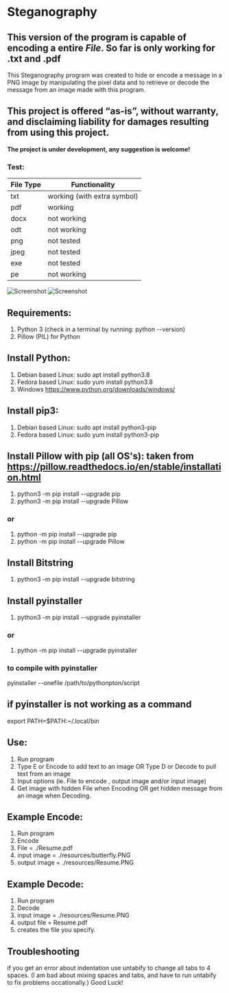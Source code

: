 # Steganography 
## This version of the program is capable of encoding a entire ***File***. So far is only working for .txt and .pdf
This Steganography program was created to hide or encode a message in a PNG image by manipulating the pixel data and to retrieve or decode the message from an image made with this program. 

## This project is offered “as-is”, without warranty, and disclaiming liability for damages resulting from using this project.

**The project is under development, any suggestion is welcome!**

### Test:
| File Type | Functionality |
|-----------|---------------|
| txt | working (with extra symbol) |
| pdf | working |
| docx | not working |
| odt | not working |
| png | not tested |
| jpeg | not tested |
| exe | not tested |
| pe | not working |

![Screenshot](https://img.shields.io/badge/Platform-Universal-brightgreen)
![Screenshot](https://img.shields.io/badge/Language-Python3-blue)

## Requirements:
1. Python 3 (check in a terminal by running: python --version)
2. Pillow (PIL) for Python

## Install Python:
1. Debian based Linux: sudo apt install python3.8
2. Fedora based Linux: sudo yum install python3.8
3. Windows https://www.python.org/downloads/windows/

## Install pip3:
1. Debian based Linux: sudo apt install python3-pip 
2. Fedora based Linux: sudo yum install python3-pip 

## Install Pillow with pip (all OS's): taken from https://pillow.readthedocs.io/en/stable/installation.html
1. python3 -m pip install --upgrade pip
2. python3 -m pip install --upgrade Pillow
### or
1. python -m pip install --upgrade pip
2. python -m pip install --upgrade Pillow
## Install Bitstring
1. python3 -m pip install --upgrade bitstring

## Install pyinstaller
1. python3 -m pip install --upgrade pyinstaller
### or
1. python -m pip install --upgrade pyinstaller
### to compile with pyinstaller
pyinstaller --onefile /path/to/pythonpton/script
## if pyinstaller is not working as a command
export PATH=$PATH:~/.local/bin

## Use:
1. Run program
2. Type E or Encode to add text to an image OR Type D or Decode to pull text from an image
3. Input options (ie. File to encode , output image and/or input image)
4. Get image with hidden File when Encoding OR get hidden message from an image when Decoding. 


## Example Encode:
1. Run program
2. Encode
3. File = ./Resume.pdf
4. input image = ./resources/butterfly.PNG
5. output image = ./resources/Resume.PNG


## Example Decode:
1. Run program
2. Decode
3. input image = ./resources/Resume.PNG
4. output file = Resume.pdf
5. creates the file you specify. 


## Troubleshooting
if you get an error about indentation use untabify to change all tabs to 4 spaces. 
(I am bad about mixing spaces and tabs, and have to run untabify to fix problems occationally.)
Good Luck!
